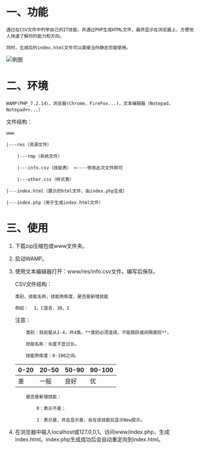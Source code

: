 # 一、功能

    通过在CSV文件中列举自己的IT技能，并通过PHP生成HTML文件，最终显示在浏览器上，方便他人快速了解你的能力和方向。

    同时，生成后的index.html文件可以直接当作静态页面使用。

![例图](https://snow3hex.top/zb_users/upload/2020/08/20200816162606159756636636148.png)

# 二、环境

    WAMP(PHP_7.2.14），浏览器(Chrome，FireFox...)，文本编辑器（Notepad，Notepad++...）

文件结构：

    www

    |---res（资源文件）

        |---tmp（系统文件）

        |---info.csv（技能表） <----修改此次文件即可
  
        |---other.css（样式表）

    |---index.html（展示的html文件，由index.php生成）

    |---index.php（用于生成index.html文件）


# 三、使用

1. 下载zip压缩包或www文件夹。

2. 启动WAMP。

3. 使用文本编辑器打开：www/res/info.csv文件。编写后保存。

   CSV文件结构：

       类别，技能名称，技能熟练度，是否是新增技能

       例如：	1，C语言，30，1

   注意：

       ​	类别：目前是从1-4，共4类。**类别必须连续，不能跳跃或间隔类别**。

       ​	技能名称：长度不宜过长。

       ​	技能熟练度：0-100之间。

     | 0-20 | 20-50 | 50-90 | 90-100 |
     | ---- | ----- | ----- | ------ |
     | 差   | 一般  | 良好  | 优     |

       ​	是否是新增技能：

       ​		0：表示不是；

       ​		1：表示是，并且显示是，会在该技能后显示New提示。

4. 在浏览器中输入localhost或127.0,0,1。访问www/index.php，生成index.html。index.php生成成功后会自动重定向到index.html。

